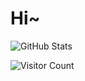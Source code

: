 # Hi~ 
![GitHub Stats](https://github-readme-stats.vercel.app/api?username=CherishBY&show_icons=true)


![Visitor Count](https://visitor-badge.laobi.icu/badge?page_id=CherishBY.CherishBY)
